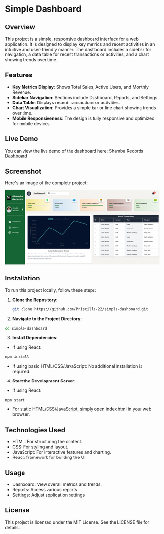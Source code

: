 # Simple Dashboard

## Overview

This project is a simple, responsive dashboard interface for a web application. It is designed to display key metrics and recent activities in an intuitive and user-friendly manner. The dashboard includes a sidebar for navigation, a data table for recent transactions or activities, and a chart showing trends over time.

## Features

- **Key Metrics Display**: Shows Total Sales, Active Users, and Monthly Revenue.
- **Sidebar Navigation**: Sections include Dashboard, Reports, and Settings.
- **Data Table**: Displays recent transactions or activities.
- **Chart Visualization**: Provides a simple bar or line chart showing trends over time.
- **Mobile Responsiveness**: The design is fully responsive and optimized for mobile devices.

## Live Demo

You can view the live demo of the dashboard here: [Shamba Records Dashboard](https://shamba-records-dashboard.vercel.app/)

## Screenshot

Here's an image of the complete project:

![Shamba Records Dashboard](/public/Shamba-Records-Dashboard.png)

## Installation

To run this project locally, follow these steps:

1. **Clone the Repository**:
   ```bash
   git clone https://github.com/Priscilla-22/simple-dashboard.git

   ```
2. **Navigate to the Project Directory**:
```bash
cd simple-dashboard
```
3. **Install Dependencies**:
- If using React:
```bash
npm install
```
- If using basic HTML/CSS/JavaScript:  No additional installation is required.

4. **Start the Development Server**: 
- If using React:
```bash
npm start
```
- For static HTML/CSS/JavaScript, simply open index.html in your web browser.

## Technologies Used
+ HTML: For structuring the content.
+ CSS: For styling and layout.
+ JavaScript: For interactive features and charting.
+ React:  framework for building the UI 

## Usage
* Dashboard: View overall metrics and trends.
* Reports: Access various reports 
* Settings: Adjust application settings 

## License
This project is licensed under the MIT License. See the LICENSE file for details.